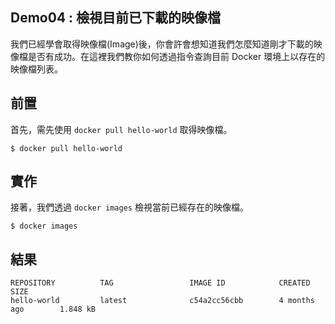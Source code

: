 ## Demo04 : 檢視目前已下載的映像檔
我們已經學會取得映像檔(Image)後，你會許會想知道我們怎麼知道剛才下載的映像檔是否有成功。在這裡我們教你如何透過指令查詢目前 Docker 環境上以存在的映像檔列表。

## 前置
首先，需先使用 `docker pull hello-world` 取得映像檔。

```
$ docker pull hello-world
```

## 實作
接著，我們透過 `docker images` 檢視當前已經存在的映像檔。

```
$ docker images
```

## 結果

```
REPOSITORY          TAG                 IMAGE ID            CREATED             SIZE
hello-world         latest              c54a2cc56cbb        4 months ago        1.848 kB
```